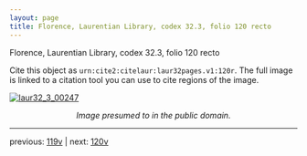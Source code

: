 ```yaml
---
layout: page
title: Florence, Laurentian Library, codex 32.3, folio 120 recto
---
```


Florence, Laurentian Library, codex 32.3, folio 120 recto

Cite this object as `urn:cite2:citelaur:laur32pages.v1:120r`.  The full image is linked to a citation tool you can use to cite regions of the image.

[![laur32_3_00247](http://www.homermultitext.org/iipsrv?IIIF=/project/homer/pyramidal/deepzoom/citelaur/laur32imgs/v1/laur32_3_00247.tif/full/800,/0/default.jpg)](http://www.homermultitext.org/ict2/?urn=urn:cite2:citelaur:laur32imgs.v1:laur32_3_00247) 

<p style="text-align: center; font-style: italic;">Image presumed to in the public domain.</p>

---

previous: [119v](../119v/) | next: [120v](../120v/)